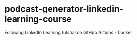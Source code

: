 # podcast-generator-linkedin-learning-course
Following LinkedIn Learning tutorial on GitHub Actions - Docker

